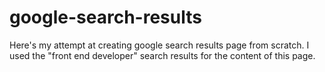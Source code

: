 # google-search-results
Here's my attempt at creating google search results page from scratch. I used the "front end developer" search results for
the content of this page.
